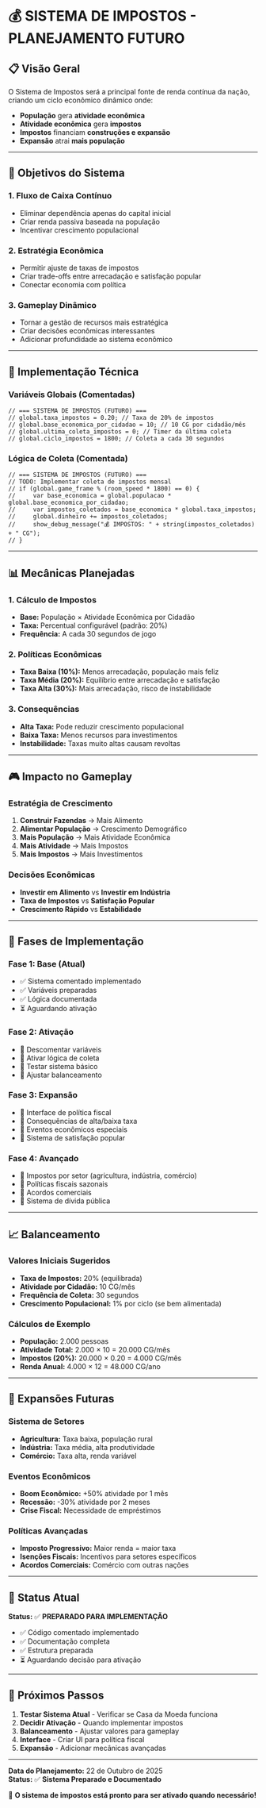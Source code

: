 # 💰 SISTEMA DE IMPOSTOS - PLANEJAMENTO FUTURO

## 📋 Visão Geral

O Sistema de Impostos será a principal fonte de renda contínua da nação, criando um ciclo econômico dinâmico onde:
- **População** gera **atividade econômica**
- **Atividade econômica** gera **impostos**
- **Impostos** financiam **construções e expansão**
- **Expansão** atrai **mais população**

---

## 🎯 Objetivos do Sistema

### 1. **Fluxo de Caixa Contínuo**
- Eliminar dependência apenas do capital inicial
- Criar renda passiva baseada na população
- Incentivar crescimento populacional

### 2. **Estratégia Econômica**
- Permitir ajuste de taxas de impostos
- Criar trade-offs entre arrecadação e satisfação popular
- Conectar economia com política

### 3. **Gameplay Dinâmico**
- Tornar a gestão de recursos mais estratégica
- Criar decisões econômicas interessantes
- Adicionar profundidade ao sistema econômico

---

## 🔧 Implementação Técnica

### **Variáveis Globais (Comentadas)**
```gml
// === SISTEMA DE IMPOSTOS (FUTURO) ===
// global.taxa_impostos = 0.20; // Taxa de 20% de impostos
// global.base_economica_por_cidadao = 10; // 10 CG por cidadão/mês
// global.ultima_coleta_impostos = 0; // Timer da última coleta
// global.ciclo_impostos = 1800; // Coleta a cada 30 segundos
```

### **Lógica de Coleta (Comentada)**
```gml
// === SISTEMA DE IMPOSTOS (FUTURO) ===
// TODO: Implementar coleta de impostos mensal
// if (global.game_frame % (room_speed * 1800) == 0) {
//     var base_economica = global.populacao * global.base_economica_por_cidadao;
//     var impostos_coletados = base_economica * global.taxa_impostos;
//     global.dinheiro += impostos_coletados;
//     show_debug_message("💰 IMPOSTOS: " + string(impostos_coletados) + " CG");
// }
```

---

## 📊 Mecânicas Planejadas

### **1. Cálculo de Impostos**
- **Base:** População × Atividade Econômica por Cidadão
- **Taxa:** Percentual configurável (padrão: 20%)
- **Frequência:** A cada 30 segundos de jogo

### **2. Políticas Econômicas**
- **Taxa Baixa (10%):** Menos arrecadação, população mais feliz
- **Taxa Média (20%):** Equilíbrio entre arrecadação e satisfação
- **Taxa Alta (30%):** Mais arrecadação, risco de instabilidade

### **3. Consequências**
- **Alta Taxa:** Pode reduzir crescimento populacional
- **Baixa Taxa:** Menos recursos para investimentos
- **Instabilidade:** Taxas muito altas causam revoltas

---

## 🎮 Impacto no Gameplay

### **Estratégia de Crescimento**
1. **Construir Fazendas** → Mais Alimento
2. **Alimentar População** → Crescimento Demográfico
3. **Mais População** → Mais Atividade Econômica
4. **Mais Atividade** → Mais Impostos
5. **Mais Impostos** → Mais Investimentos

### **Decisões Econômicas**
- **Investir em Alimento** vs **Investir em Indústria**
- **Taxa de Impostos** vs **Satisfação Popular**
- **Crescimento Rápido** vs **Estabilidade**

---

## 🚀 Fases de Implementação

### **Fase 1: Base (Atual)**
- ✅ Sistema comentado implementado
- ✅ Variáveis preparadas
- ✅ Lógica documentada
- ⏳ Aguardando ativação

### **Fase 2: Ativação**
- 🔄 Descomentar variáveis
- 🔄 Ativar lógica de coleta
- 🔄 Testar sistema básico
- 🔄 Ajustar balanceamento

### **Fase 3: Expansão**
- 🔄 Interface de política fiscal
- 🔄 Consequências de alta/baixa taxa
- 🔄 Eventos econômicos especiais
- 🔄 Sistema de satisfação popular

### **Fase 4: Avançado**
- 🔄 Impostos por setor (agricultura, indústria, comércio)
- 🔄 Políticas fiscais sazonais
- 🔄 Acordos comerciais
- 🔄 Sistema de dívida pública

---

## 📈 Balanceamento

### **Valores Iniciais Sugeridos**
- **Taxa de Impostos:** 20% (equilibrada)
- **Atividade por Cidadão:** 10 CG/mês
- **Frequência de Coleta:** 30 segundos
- **Crescimento Populacional:** 1% por ciclo (se bem alimentada)

### **Cálculos de Exemplo**
- **População:** 2.000 pessoas
- **Atividade Total:** 2.000 × 10 = 20.000 CG/mês
- **Impostos (20%):** 20.000 × 0.20 = 4.000 CG/mês
- **Renda Anual:** 4.000 × 12 = 48.000 CG/ano

---

## 🔮 Expansões Futuras

### **Sistema de Setores**
- **Agricultura:** Taxa baixa, população rural
- **Indústria:** Taxa média, alta produtividade
- **Comércio:** Taxa alta, renda variável

### **Eventos Econômicos**
- **Boom Econômico:** +50% atividade por 1 mês
- **Recessão:** -30% atividade por 2 meses
- **Crise Fiscal:** Necessidade de empréstimos

### **Políticas Avançadas**
- **Imposto Progressivo:** Maior renda = maior taxa
- **Isenções Fiscais:** Incentivos para setores específicos
- **Acordos Comerciais:** Comércio com outras nações

---

## 📝 Status Atual

**Status:** ✅ **PREPARADO PARA IMPLEMENTAÇÃO**

- ✅ Código comentado implementado
- ✅ Documentação completa
- ✅ Estrutura preparada
- ⏳ Aguardando decisão para ativação

---

## 🎯 Próximos Passos

1. **Testar Sistema Atual** - Verificar se Casa da Moeda funciona
2. **Decidir Ativação** - Quando implementar impostos
3. **Balanceamento** - Ajustar valores para gameplay
4. **Interface** - Criar UI para política fiscal
5. **Expansão** - Adicionar mecânicas avançadas

---

**Data do Planejamento:** 22 de Outubro de 2025  
**Status:** ✅ **Sistema Preparado e Documentado**

🎉 **O sistema de impostos está pronto para ser ativado quando necessário!**
